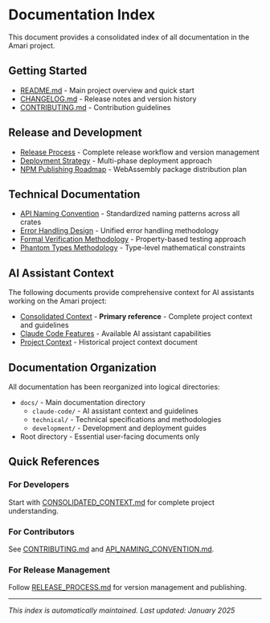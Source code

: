 # Documentation Index

This document provides a consolidated index of all documentation in the Amari project.

## Getting Started

- [README.md](README.md) - Main project overview and quick start
- [CHANGELOG.md](CHANGELOG.md) - Release notes and version history
- [CONTRIBUTING.md](CONTRIBUTING.md) - Contribution guidelines

## Release and Development

- [Release Process](docs/RELEASE_PROCESS.md) - Complete release workflow and version management
- [Deployment Strategy](docs/development/DEPLOYMENT_STRATEGY.md) - Multi-phase deployment approach
- [NPM Publishing Roadmap](docs/development/NPM_PUBLISHING_ROADMAP.md) - WebAssembly package distribution plan

## Technical Documentation

- [API Naming Convention](docs/technical/API_NAMING_CONVENTION.md) - Standardized naming patterns across all crates
- [Error Handling Design](docs/technical/ERROR_HANDLING_DESIGN.md) - Unified error handling methodology
- [Formal Verification Methodology](docs/technical/FORMAL_VERIFICATION_METHODOLOGY.md) - Property-based testing approach
- [Phantom Types Methodology](docs/technical/PHANTOM_TYPES_METHODOLOGY.md) - Type-level mathematical constraints

## AI Assistant Context

The following documents provide comprehensive context for AI assistants working on the Amari project:

- [Consolidated Context](docs/claude-code/CONSOLIDATED_CONTEXT.md) - **Primary reference** - Complete project context and guidelines
- [Claude Code Features](docs/claude-code/CLAUDE_CODE_FEATURES.md) - Available AI assistant capabilities
- [Project Context](docs/claude-code/PROJECT_CONTEXT.md) - Historical project context document

## Documentation Organization

All documentation has been reorganized into logical directories:

- `docs/` - Main documentation directory
  - `claude-code/` - AI assistant context and guidelines
  - `technical/` - Technical specifications and methodologies
  - `development/` - Development and deployment guides
- Root directory - Essential user-facing documents only

## Quick References

### For Developers
Start with [CONSOLIDATED_CONTEXT.md](docs/claude-code/CONSOLIDATED_CONTEXT.md) for complete project understanding.

### For Contributors
See [CONTRIBUTING.md](CONTRIBUTING.md) and [API_NAMING_CONVENTION.md](docs/technical/API_NAMING_CONVENTION.md).

### For Release Management
Follow [RELEASE_PROCESS.md](docs/RELEASE_PROCESS.md) for version management and publishing.

---

*This index is automatically maintained. Last updated: January 2025*